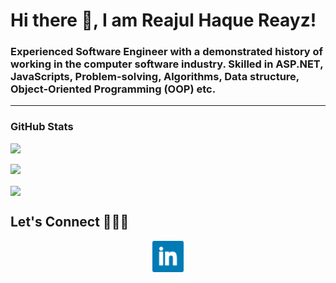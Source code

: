 # Hi there 👋, I am Reajul Haque Reayz! 

### Experienced Software Engineer with a demonstrated history of working in the computer software industry. Skilled in ASP.NET, JavaScripts, Problem-solving, Algorithms, Data structure, Object-Oriented Programming (OOP) etc.

---

### GitHub Stats

<p><img height="180em" src="https://github-readme-stats-eight-theta.vercel.app/api/top-langs/?username=reayz&layout=compact&langs_count=8&theme=algolia"/></p>

<p><img height="180em" src="https://github-readme-stats-eight-theta.vercel.app/api?username=hijal&show_icons=true&theme=algolia&include_all_commits=true&count_private=true"/> </p>

<p><img align="center" src="https://github-readme-streak-stats.herokuapp.com/?user=reayz&" /></p>


## Let's Connect :people_holding_hands:

<p align='center'>
 <a href="https://www.linkedin.com/in/reayz/" target="_blank">
   <img height="50" src="https://github.com/NishkarshRaj/NishkarshRaj/blob/master/img/linkedin.png?raw=true">
 </a>
</p>

